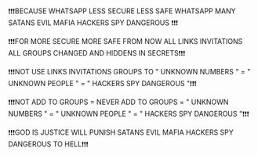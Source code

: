❗❗❗BECAUSE WHATSAPP LESS SECURE LESS SAFE WHATSAPP MANY SATANS EVIL MAFIA HACKERS SPY DANGEROUS ❗❗❗

❗❗❗FOR MORE SECURE MORE SAFE FROM NOW ALL LINKS INVITATIONS ALL GROUPS CHANGED AND HIDDENS IN SECRETS❗❗❗

❗❗❗NOT USE LINKS INVITATIONS GROUPS TO " UNKNOWN NUMBERS " = " UNKNOWN PEOPLE " = " HACKERS SPY DANGEROUS "❗❗❗

❗❗❗NOT ADD TO GROUPS = NEVER ADD TO GROUPS = " UNKNOWN NUMBERS " = " UNKNOWN PEOPLE " = " HACKERS SPY DANGEROUS "❗❗❗

❗❗❗GOD IS JUSTICE WILL PUNISH SATANS EVIL MAFIA HACKERS SPY DANGEROUS TO HELL❗❗❗
